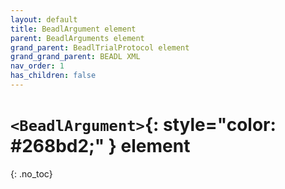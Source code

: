 ```yaml
---
layout: default
title: BeadlArgument element
parent: BeadlArguments element
grand_parent: BeadlTrialProtocol element
grand_grand_parent: BEADL XML
nav_order: 1
has_children: false
---
```

# `<BeadlArgument>`{: style="color: #268bd2;" } element
{: .no_toc}


